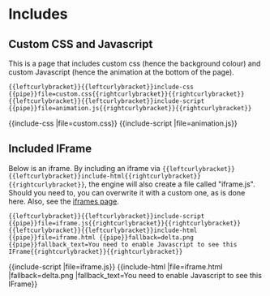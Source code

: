 # Includes

## Custom CSS and Javascript
This is a page that includes custom css (hence the background colour) and custom Javascript (hence the animation at the bottom of the page).

```
{{leftcurlybracket}}{{leftcurlybracket}}include-css {{pipe}}file=custom.css{{rightcurlybracket}}{{rightcurlybracket}}
{{leftcurlybracket}}{{leftcurlybracket}}include-script {{pipe}}file=animation.js{{rightcurlybracket}}{{rightcurlybracket}}
```

{{include-css |file=custom.css}}
{{include-script |file=animation.js}}

## Included IFrame

Below is an iframe. By including an iframe via `{{leftcurlybracket}}{{leftcurlybracket}}include-html{{rightcurlybracket}}{{rightcurlybracket}}`, the engine will also create a file called "iframe.js". Should you need to, you can overwrite it with a custom one, as is done here. Also, see the [iframes page](iframes.html).

```
{{leftcurlybracket}}{{leftcurlybracket}}include-script {{pipe}}file=iframe.js{{rightcurlybracket}}{{rightcurlybracket}}
{{leftcurlybracket}}{{leftcurlybracket}}include-html {{pipe}}file=iframe.html {{pipe}}fallback=delta.png {{pipe}}fallback_text=You need to enable Javascript to see this IFrame{{rightcurlybracket}}{{rightcurlybracket}}
```

{{include-script |file=iframe.js}}
{{include-html |file=iframe.html |fallback=delta.png |fallback_text=You need to enable Javascript to see this IFrame}}
